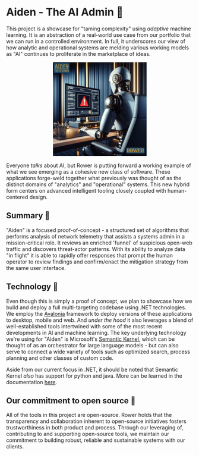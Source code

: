 # Aiden - The AI Admin 🤖
This project is a showcase for "taming complexity" using *adaptive* machine learning. It is an abstraction of a real-world use case from our portfolio that we can run in a controlled environment. In full, it underscores our view of how analytic and operational systems are melding various working models as "AI" continues to proliferate in the marketplace of ideas. 

<p align="center">
    <img src='img/Aiden_logo.jpg' width=50%>
</p>

Everyone *talks* about AI, but Rower is putting forward a working example of what we see emerging as a cohesive new class of software. These applications forge-weld together what previously was thought of as the distinct domains of "analytics" and "operational" systems. This new hybrid form centers on advanced intelligent tooling closely coupled with human-centered design.

## Summary 📰
"Aiden" is a focused proof-of-concept - a structured set of algorithms that performs analysis of network telemetry that assists a systems admin in a mission-critical role. It reviews an enriched 'funnel' of suspicious open-web traffic and discovers threat-actor patterns. With its ability to analyze data "in flight" it is able to rapidly offer responses that prompt the human operator to review findings and confirm/enact the mitigation strategy from the same user interface. 

## Technology 📐
Even though this is simply a proof of concept, we plan to showcase how we build and deploy a full multi-targeting codebase using .NET technologies. We employ the [Avalonia](https://avaloniaui.net/) framework to deploy versions of these applications to desktop, mobile and web. And *under the hood* it also leverages a blend of well-established tools intertwined with some of the most recent developments in AI and machine learning. The key underlying technology we're using for "Aiden" is Microsoft's [Semantic Kernel](https://github.com/microsoft/semantic-kernel), which can be thought of as an orchestrator for large language models - but can also serve to connect a wide variety of tools such as optimized search, process planning and other classes of custom code. 

Aside from our current focus in .NET, it should be noted that Semantic Kernel *also* has support for python and java. More can be learned in the documentation [here](https://learn.microsoft.com/en-us/semantic-kernel/overview/). 

## Our commitment to open source 🤝

All of the tools in this project are open-source.  Rower holds that the transparency and collaboration inherent to open-source initiatives fosters trustworthiness in both product and process. Through our leveraging of, contributing to and supporting open-source tools, we maintain our commitment to building robust, reliable and sustainable systems with our clients. 